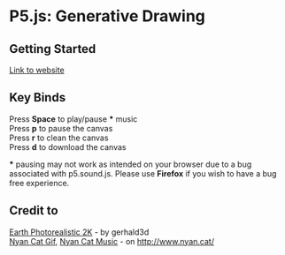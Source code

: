 P5.js: Generative Drawing
==========
Getting Started
-------
[Link to website](https://harryl5004.github.io/151_p5Tutorial)

Key Binds
-------
Press **Space** to play/pause **\*** music  
Press **p** to pause the canvas  
Press **r** to clean the canvas  
Press **d** to download the canvas  

**\*** pausing may not work as intended on your browser due to a bug associated with p5.sound.js. Please use **Firefox** if you wish to have a bug free experience.

Credit to
----
[Earth Photorealistic 2K](https://free3d.com/3d-model/earth-photorealistic-2k-927613.html) - by gerhald3d  
[Nyan Cat Gif](http://www.nyan.cat/), [Nyan Cat Music](http://www.nyan.cat/) - on http://www.nyan.cat/
